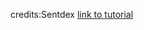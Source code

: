credits:Sentdex [link to tutorial](https://pythonprogramming.net/basic-webapp-tutorial-tensorflowjs/)
